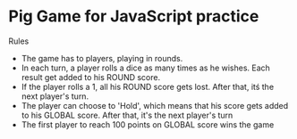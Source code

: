 # Pig Game for JavaScript practice

Rules

- The game has to players, playing in rounds.
- In each turn, a player rolls a dice as many times as he wishes. Each result get added to his ROUND score.
- If the player rolls a 1, all his ROUND score gets lost. After that, itś the next player's turn.
- The player can choose to 'Hold', which means that his score gets added to his GLOBAL score. After that, it's the next     player's turn
- The first player to reach 100 points on GLOBAL score wins the game
